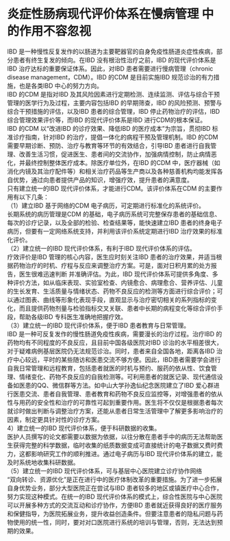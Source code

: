 # 炎症性肠病现代评价体系在慢病管理 中的作用不容忽视  
IBD 是一种慢性反复发作的以肠道为主要靶器官的自身免疫性肠道炎症性疾病，部分患者有终生复发的倾向。在IBD 没有根治性治疗之前，IBD 的现代评价体系是IBD 治疗达标的重要保证体系。因此，对IBD 患者需要进行慢病管理（chronic disease management，CDM）。IBD 的CDM 是目前实施IBD 规范诊治的有力措施，也是各类IBD 中心的努力方向。  
IBD 的CDM 是指对IBD 及其风险因素进行定期检测、连续监测、评估与综合干预管理的医学行为及过程，主要内容包括IBD 的早期筛查，IBD 的风险预测、预警与综合干预措施的评估，以及IBD 患者的综合管理，IBD 停止药物治疗的评估，IBD综合管理效果评价等，而IBD 的现代评价体系是IBD 进行CDM的根本保证。  
IBD 的CDM 以“改进IBD 的诊疗效果、降低IBD 的医疗成本”为宗旨，贯彻IBD 标准诊疗指南，针对IBD 的治疗，提倡一体化的病程干预及管理机制。IBD 的CDM 需要早期诊断、预防、治疗与教育等环节的有效结合，引导IBD 患者进行自我管理、改善生活习惯，促进医生、患者间的交流协作，加强病情控制，防止病情恶化，并最终控制整体医疗成本。除医疗单位外，在IBD 的CDM 中，医疗器械（如消化内镜及其治疗配件等）和相关治疗药品等生产商以及各种慈善机构均能发挥各自优势，通过向患者提供产品的知识，增强疗效，提升患者的满意度。  
只有建立统一的IBD 现代评价体系，才能进行CDM。该评价体系在CDM 的主要作用有以下几条：  
（1）建立IBD 基于网络的CDM 电子病历，可定期进行标准化的系统评价。  
长期系统的病历管理是CDM 的基础，电子病历系统可完整保存患者的基础信息、每次的诊疗记录，以及全部的检验、检查结果等，能快速建立IBD 患者的终身电子病历，但要有一定网络系统支持，并利用该评价系统定期进行IBD 治疗效果的标准化评价。  
（2）建立统一的IBD 现代评价体系，有利于IBD 现代评价体系的评估。  
疗效评价是IBD 管理的核心内容，医生应时刻关注IBD 患者的治疗效果，并适当根据药物治疗的时机、疗程与反应来调整治疗方案。可是，面对日积月累的处方报告，医生很难迅速判断 并准确评估。为此，IBD 现代评价体系可提供多角度、多种评价方法，如从临床表现、实验室检查、内镜愈合、病理愈合、营养评估、儿童的生长发育、生活质量与情绪状态、药物不良反应的检测等方面进行综合评价；可以通过图表、曲线等形象化表现手段，直观显示与治疗密切相关的系列指标的变化，而且提供药物剂量与检验指标交叉关联、患者中长期的病程变化等综合评价手段，帮助各级IBD 专科医生准确地把握疗效。  
（3）建立统一的IBD 现代评价体系，便于IBD 患者教育与日常管理。  
IBD 是一种可反复发作的慢性肠道免疫性疾病，需要漫长的治疗过程。治疗IBD 的药物均有不同程度的不良反应，且目前中国各级医院对IBD 诊治的水平相差很大，对于疑难病例基层医院仍无法规范诊治。同时，患者来自全国各地，距离各IBD 治疗中心较远，平时的某些随访和医患交流不够方便。因此，IBD患者需要学会进行自我日常管理和远程教育，包括患者就医的时机与预约、服药的依从性、饮食管理、情绪变化、药物不良反应的自我检测等。可利用患者的就医记录、现代通信设备如医患的QQ、微信群等方法。如中山大学孙逸仙纪念医院建立了IBD 爱心群进行医患交流、患者自我管理、患者教育和药物不良反应监控等，对增强患者的依从性与用药的安全性和治疗的可靠性可起到重要作用。医生将不仅仅是根据患者每次就诊时做出判断与调整治疗方案，还能从患者日常生活管理中了解更多影响治疗的因素，制定更具针对性的诊疗方案。  
4）建立统一的IBD 现代评价体系，便于科研数据的收集。  
医护人员撰写的论文都需要以数据为依据，以往分散在患者手中的病历无法帮助医生获得完整的科学数据，临时收集的纸质数据变成可直接统计的电子数据又费时费力，这都影响研究工作的顺利推进。通过电子病历与IBD 现代评价体系的建立，能及时系统地收集科研数据。  
（5）建立统一的IBD 现代评价体系，可与基层中心医院建立诊疗协作网络  
“双向转诊、资源优化”是正在进行中的医疗体制改革的重要措施。为了进一步拓展自身优势业务，部分大型医院正在尝试与IBD 患者较多的地区或镇医疗中心合作，努力实现这种模式。在统一的IBD 现代评价体系的模式上，综合性医院与中心医院可以开展多种方式的交流互动和诊疗协作，方便IBD 患者就近获得良好的医疗服务和保健指导，为医院拓展业务，提升收益创造条件。但要注意患者的隐私问题与药物使用的统一性，同时，要对对口医院进行系统的培训与管理，否则，无法达到预期的效果。  